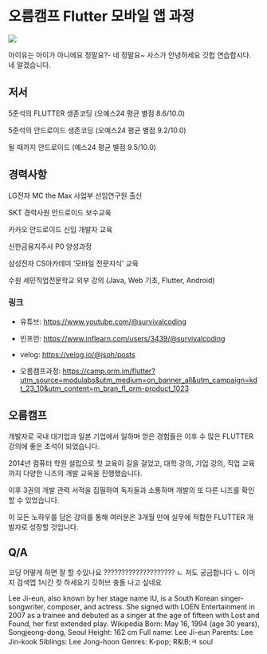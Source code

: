 # 오름캠프 Flutter 모바일 앱 과정

<img src="https://static.aiffel.io/assets/flutter/ohjoonseok-v2.png">

아이유는 아이가 아니에요 정말요?- 네 정말요~ 사스가
안녕하세요 
깃헙 연습합시다.
네 알겠습니다.

## 저서
5준석의 FLUTTER 생존코딩 (오예스24 평균 별점 8.6/10.0)

5준석의 안드로이드 생존코딩 (오예스24 평균 별점 9.2/10.0)

될 때까지 안드로이드 (예스24 평균 별점 9.5/10.0)

## 경력사항
LG전자 MC the Max 사업부 선임연구원 출신

SKT 경력사원 안드로이드 보수교육

카카오 안드로이드 신입 개발자 교육

신한금융지주사 P0  양성과정

삼성전자 CS아카데미 ‘모바일 전문지식’ 교육

수원 세민직업전문학교 외부 강의 (Java, Web 기초, Flutter, Android)

### 링크
* 유튜브: https://www.youtube.com/@survivalcoding

* 인프런: https://www.inflearn.com/users/3439/@survivalcoding

* velog: https://velog.io/@jsoh/posts

* 오름캠프과정: https://camp.orm.im/flutter?utm_source=modulabs&utm_medium=on_banner_all&utm_campaign=kdt_23_10&utm_content=m_bran_fl_orm-product_1023

## 오름캠프
개발자로 국내 대기업과 일본 기업에서 일하며 얻은 경험들은
이후 수 많은 FLUTTER 강의에 좋은 초석이 되었습니다.

2014년 컴퓨터 학원 설립으로 첫 교육이 길을 걸었고,
대학 강의, 기업 강의, 직업 교육까지 다양한 니즈의 개발 교육을 진행했습니다.

이후 3권의 개발 관력 서적을 집필하여
독자들과 소통하며 개발의 또 다른 니즈를 확인할 수 있었습니다.

이 모든 노하우를 담은 강의를 통해
여러분은 3개월 만에 실무에 적합한 FLUTTER 개발자로 성장할 것입니다.

## Q/A
코딩 어떻게 하면 잘 할 수있나요 ????????????????????
ㄴ 저도 궁금합니다
ㄴ 이미지 검색앱 1시간 컷 하세요기
깃허브 충돌 나고 싶네요

<English>
Lee Ji-eun, also known by her stage name IU, is a South Korean singer-songwriter, composer, and actress. She signed with LOEN Entertainment in 2007 as a trainee and debuted as a singer at the age of fifteen with Lost and Found, her first extended play. Wikipedia
Born: May 16, 1994 (age 30 years), Songjeong-dong, Seoul
Height: 162 cm
Full name: Lee Ji-eun
Parents: Lee Jin-kook
Siblings: Lee Jong-hoon
Genres: K-pop; R&\B;ㅋ soul
</English>
